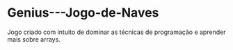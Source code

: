 # Genius---Jogo-de-Naves
Jogo criado com intuito de dominar as técnicas de programação e aprender mais sobre arrays.
